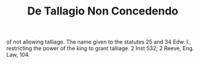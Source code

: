 ---
title: De Tallagio Non Concedendo
letter: D
permalink: "/definitions/bld-de-tallagio-non-concedendo.html"
body: of not allowing talliage. The name given to the statutes 25 and 34 Edw. I.,
  restricting the power of the king to grant talliage. 2 Inst 532; 2 Reeve, Eng. Law,
  104.
published_at: '2018-07-07'
source: Black's Law Dictionary 2nd Ed (1910)
layout: post
---